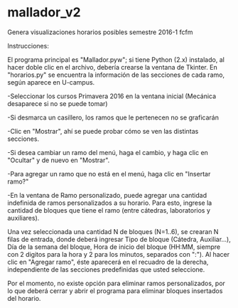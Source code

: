# mallador_v2
Genera visualizaciones horarios posibles semestre 2016-1 fcfm

Instrucciones:

El programa principal es "Mallador.pyw"; si tiene Python (2.x) instalado, al hacer doble clic en el archivo, debería
crearse la ventana de Tkinter.
En "horarios.py" se encuentra la información de las secciones de cada ramo, según aparece en U-campus.

-Seleccionar los cursos Primavera 2016 en la ventana inicial
(Mecánica desaparece si no se puede tomar)

-Si desmarca un casillero, los ramos que le pertenecen no se graficarán

-Clic en "Mostrar", ahí se puede probar cómo se ven las distintas secciones.

-Si desea cambiar un ramo del menú, haga el cambio, y haga clic en "Ocultar" y de nuevo en "Mostrar".

-Para agregar un ramo que no está en el menú, haga clic en "Insertar ramo?"

-En la ventana de Ramo personalizado, puede agregar una cantidad indefinida de ramos personalizados a su horario.
Para esto, ingrese la cantidad de bloques que tiene el ramo (entre cátedras, laboratorios y auxiliares).

Una vez seleccionada una cantidad N de bloques (N=1..6), se crearan N filas de entrada, donde deberá ingresar Tipo de
bloque (Cátedra, Auxiliar...), Día de la semana del bloque, Hora de inicio del bloque (HH:MM, siempre con 2
digitos para la hora y 2 para los minutos, separados con ":"). Al hacer clic en "Agregar ramo", éste aparecerá
en el recuadro de la derecha, independiente de las secciones predefinidas que usted seleccione.

Por el momento, no existe opción para eliminar ramos personalizados, por lo que deberá cerrar y abrir el programa
para eliminar bloques insertados del horario.
